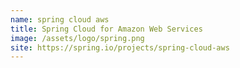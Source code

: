 ```yaml
---
name: spring cloud aws
title: Spring Cloud for Amazon Web Services
image: /assets/logo/spring.png
site: https://spring.io/projects/spring-cloud-aws
---
```

